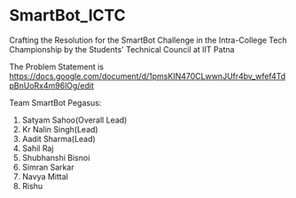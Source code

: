 # SmartBot_ICTC
Crafting the Resolution for the SmartBot Challenge in the Intra-College Tech Championship by the Students' Technical Council at IIT Patna

The Problem Statement is https://docs.google.com/document/d/1pmsKIN470CLwwnJUfr4bv_wfef4TdpBnUoRx4m96lOg/edit

Team SmartBot Pegasus:
1. Satyam Sahoo(Overall Lead)
2. Kr Nalin Singh(Lead)
3. Aadit Sharma(Lead)
4. Sahil Raj
5. Shubhanshi Bisnoi
6. Simran Sarkar
7. Navya Mittal
8. Rishu 

